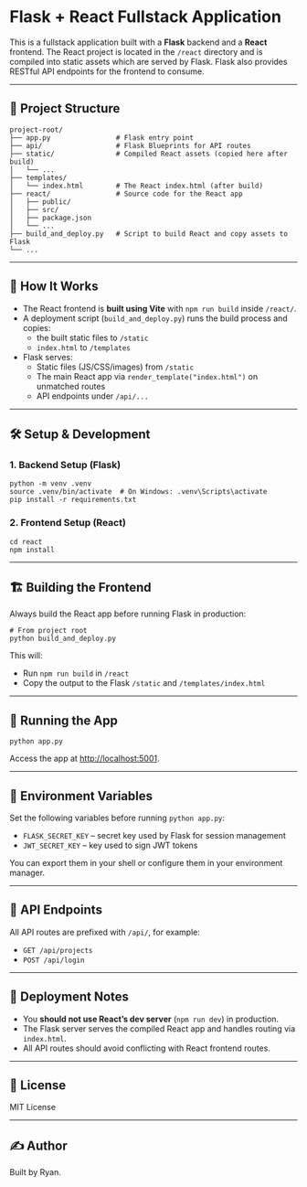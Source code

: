 # Flask + React Fullstack Application

This is a fullstack application built with a **Flask** backend and a **React** frontend. The React project is located in the `/react` directory and is compiled into static assets which are served by Flask. Flask also provides RESTful API endpoints for the frontend to consume.

---

## 🔧 Project Structure

```
project-root/
├── app.py                # Flask entry point
├── api/                  # Flask Blueprints for API routes
├── static/               # Compiled React assets (copied here after build)
│   └── ...
├── templates/
│   └── index.html        # The React index.html (after build)
├── react/                # Source code for the React app
│   ├── public/
│   ├── src/
│   ├── package.json
│   └── ...
├── build_and_deploy.py   # Script to build React and copy assets to Flask
└── ...
```

---

## 🚀 How It Works

- The React frontend is **built using Vite** with `npm run build` inside `/react/`.
- A deployment script (`build_and_deploy.py`) runs the build process and copies:
  - the built static files to `/static`
  - `index.html` to `/templates`
- Flask serves:
  - Static files (JS/CSS/images) from `/static`
  - The main React app via `render_template("index.html")` on unmatched routes
  - API endpoints under `/api/...`

---

## 🛠️ Setup & Development

### 1. Backend Setup (Flask)

```
python -m venv .venv
source .venv/bin/activate  # On Windows: .venv\Scripts\activate
pip install -r requirements.txt
```

### 2. Frontend Setup (React)

```
cd react
npm install
```

---

## 🏗️ Building the Frontend

Always build the React app before running Flask in production:

```
# From project root
python build_and_deploy.py
```

This will:
- Run `npm run build` in `/react`
- Copy the output to the Flask `/static` and `/templates/index.html`

---

## 🧪 Running the App

```
python app.py
```

Access the app at [http://localhost:5001](http://localhost:5001).

---


## 🌱 Environment Variables

Set the following variables before running `python app.py`:

- `FLASK_SECRET_KEY` – secret key used by Flask for session management
- `JWT_SECRET_KEY` – key used to sign JWT tokens

You can export them in your shell or configure them in your environment manager.

---


## 🔐 API Endpoints

All API routes are prefixed with `/api/`, for example:

- `GET /api/projects`
- `POST /api/login`

---

## 📁 Deployment Notes

- You **should not use React’s dev server** (`npm run dev`) in production.
- The Flask server serves the compiled React app and handles routing via `index.html`.
- All API routes should avoid conflicting with React frontend routes.

---

## 📜 License

MIT License

---

## ✍️ Author

Built by Ryan.